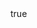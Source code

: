 ---
info:
  name: T-64B
  image: /img/vehicle/tank/ussr/14_t-64b.png
  class: "ОБТ: 45$ - 85$"
  country: СССР
  cost: 65
  year: 1976

body:
  hp: 10
  armor_front: 13
  armor_side: 6
  armor_rear: 3
  armor_top: 2
  size: Средний
  stealth: Плохо
  optics: Плохо
  speed: 65
  speed_road: 110
  fuel: 2040
  autonomy: 700

main_gun:
  name: 2A46
  attr_kin: true
  attr_fg: true
  ammo: 24
  range_ground: 2100
  accuracy: 50
  stabilizer: 35
  ap_power: 16
  he_power: 4
  suppression: 144
  rate_of_fire: 9

atgm:
  name: Kobra
  attr_ptk: true
  attr_pa: true
  ammo: 4
  range_ground: 2625
  accuracy: 45
  stabilizer: 30
  ap_power: 20
  suppression: 150
  rate_of_fire: 10

mmg:
  name: NSVT
  ammo: 1000
  range_ground: 1050
  range_helicopters: 875
  accuracy: 15
  stabilizer: 5
  he_power: 0.75
  suppression: 90
  rate_of_fire: 652
---